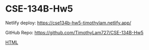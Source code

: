 # CSE-134B-Hw5

Netlify deploy: https://cse134b-hw5-timothylam.netlify.app/

GitHub Repo: https://github.com/TimothyLam727/CSE-134B-Hw5

[HTML](index.html)
